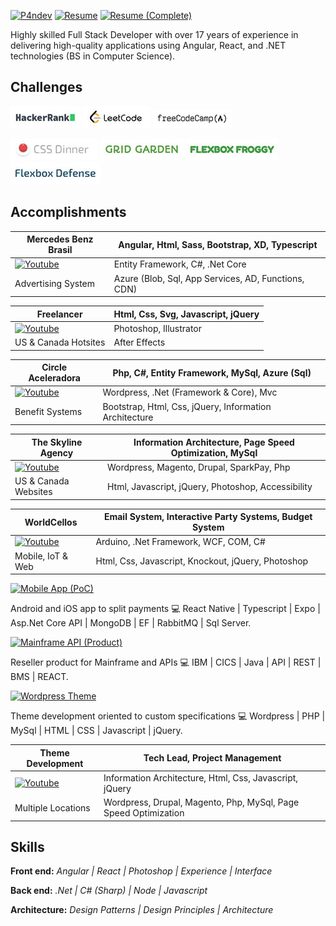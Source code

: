 [![P4ndev](https://img.shields.io/badge/Linkedin-000000.svg?style=for-the-badge&logo=Linkedin&logoColor=white)](https://www.linkedin.com/in/p4ndev)
[![Resume](https://img.shields.io/badge/Resume-000000.svg?style=for-the-badge)](https://github.com/p4ndev/p4ndev/raw/main/gustavo_jaques_resume.pdf)
[![Resume (Complete)](https://img.shields.io/badge/Resume%20(Complete)-000000.svg?style=for-the-badge)](https://github.com/p4ndev/p4ndev/raw/main/gustavo_jaques_resume_complete.pdf)

Highly skilled Full Stack Developer with over 17 years of experience in delivering high-quality applications using Angular, React, and .NET technologies (BS in Computer Science).

## Challenges

[![HackerRank](https://github.com/p4ndev/p4ndev/raw/main/challenges/hackerrank.jpg)](https://www.hackerrank.com/worldcellos)
[![LeetCode](https://github.com/p4ndev/p4ndev/raw/main/challenges/leetcode.jpg)](https://leetcode.com/p4ndev)
[![FreeCodeCamp](https://github.com/p4ndev/p4ndev/raw/main/challenges/free-code-camp-I.jpg)](https://www.freecodecamp.org/P4ndev)

[![Css - General](https://github.com/p4ndev/p4ndev/raw/main/challenges/css-dinner.jpg)](https://flukeout.github.io)
[![Css - Grid](https://github.com/p4ndev/p4ndev/raw/main/challenges/grid-garden.jpg)](https://cssgridgarden.com)
[![Css - Flexbox](https://github.com/p4ndev/p4ndev/raw/main/challenges/flexbox-froggy.jpg)](https://flexboxfroggy.com)
[![Css - Flexbox](https://github.com/p4ndev/p4ndev/raw/main/challenges/flexbox-defense.jpg)](http://www.flexboxdefense.com)

## Accomplishments

| Mercedes Benz Brasil | Angular, Html, Sass, Bootstrap, XD, Typescript |
| - | - |
| [![Youtube](https://img.shields.io/badge/Watch%20on%20Youtube-FF0000.svg?style=for-the-badge&logo=Youtube&logoColor=white)](https://youtube.com/playlist?list=PLX10LPZ3ZpwYaQexAcBhFwHey8_7DwEcs) | Entity Framework, C#, .Net Core |
| Advertising System | Azure (Blob, Sql, App Services, AD, Functions, CDN) |

| Freelancer | Html, Css, Svg, Javascript, jQuery |
| - | - |
| [![Youtube](https://img.shields.io/badge/Watch%20on%20Youtube-FF0000.svg?style=for-the-badge&logo=Youtube&logoColor=white)](https://youtube.com/playlist?list=PLX10LPZ3ZpwYmTfzsRjGr2r7onfxmKQoE) | Photoshop, Illustrator |
| US & Canada Hotsites | After Effects |

| Circle Aceleradora | Php, C#, Entity Framework, MySql, Azure (Sql) |
| - | - |
| [![Youtube](https://img.shields.io/badge/Watch%20on%20Youtube-FF0000.svg?style=for-the-badge&logo=Youtube&logoColor=white)](https://youtube.com/playlist?list=PLX10LPZ3ZpwaRwYBZHSDFzUUD8FVmdOcW) | Wordpress, .Net (Framework & Core), Mvc |
| Benefit Systems | Bootstrap, Html, Css, jQuery, Information Architecture |

| The Skyline Agency | Information Architecture, Page Speed Optimization, MySql |
| - | - |
| [![Youtube](https://img.shields.io/badge/Watch%20on%20Youtube-FF0000.svg?style=for-the-badge&logo=Youtube&logoColor=white)](https://youtube.com/playlist?list=PLX10LPZ3Zpwa4UQEvZxKtK9-2QpX0J22f) | Wordpress, Magento, Drupal, SparkPay, Php |
| US & Canada Websites | Html, Javascript, jQuery, Photoshop, Accessibility |

| WorldCellos | Email System, Interactive Party Systems, Budget System |
| - | - |
| [![Youtube](https://img.shields.io/badge/Watch%20on%20Youtube-FF0000.svg?style=for-the-badge&logo=Youtube&logoColor=white)](https://youtube.com/playlist?list=PLX10LPZ3Zpwb_wNg0e48fqtUYLrOXGx27) | Arduino, .Net Framework, WCF, COM, C# |
| Mobile, IoT & Web | Html, Css, Javascript, Knockout, jQuery, Photoshop |























[![Mobile App (PoC)](https://img.shields.io/badge/Mobile%20App%20(PoC)-000000.svg?style=for-the-badge&logo=Youtube&logoColor=white)](https://youtube.com/playlist?list=PLX10LPZ3ZpwbmwpbsSwrn_8uYlkKiVtDb)

Android and iOS app to split payments 💻 React Native | Typescript | Expo | Asp.Net Core API | MongoDB | EF | RabbitMQ | Sql Server.

[![Mainframe API (Product)](https://img.shields.io/badge/Mainframe%20API%20(Product)-000000.svg?style=for-the-badge&logo=Youtube&logoColor=white)](https://youtube.com/playlist?list=PLX10LPZ3ZpwancyWAjqUV8Y21yQQeYHmO)

Reseller product for Mainframe and APIs 💻 IBM | CICS | Java | API | REST | BMS | REACT.





[![Wordpress Theme](https://img.shields.io/badge/Wordpress%20Theme-000000.svg?style=for-the-badge&logo=Youtube&logoColor=white)](https://youtube.com/playlist?list=PLX10LPZ3ZpwYH2M1l_qHkiYdfdyv2Bi4I)

Theme development oriented to custom specifications 💻 Wordpress | PHP | MySql | HTML | CSS | Javascript | jQuery.

| Theme Development | Tech Lead, Project Management |
| - | - |
| [![Youtube](https://img.shields.io/badge/Watch%20on%20Youtube-FF0000.svg?style=for-the-badge&logo=Youtube&logoColor=white)](https://youtube.com/playlist?list=PLX10LPZ3ZpwYH2M1l_qHkiYdfdyv2Bi4I) | Information Architecture, Html, Css, Javascript, jQuery |
| Multiple Locations | Wordpress, Drupal, Magento, Php, MySql, Page Speed Optimization |



## Skills

**Front end:** _Angular | React | Photoshop | Experience | Interface_

**Back end:** _.Net | C# (Sharp) | Node | Javascript_

**Architecture:** _Design Patterns | Design Principles | Architecture_
